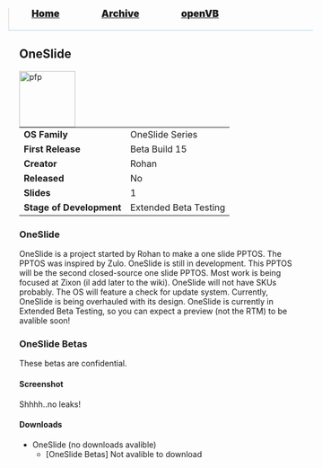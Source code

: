 <blockquote style="background: #0000;border-bottom: 1px solid #B2D2E1;height: 30px;margin: 0 -20px 20px;padding: 0px 20px 9px 40px;">
  <p style=""><a href="https://pptos-org.github.io/pptos/" style="font-size: 17px;font-weight: 900;font-style: normal;text-shadow: rgba(255,255,255,0.9) 0 1px 0;">Home</a>&nbsp;&nbsp;&nbsp;&nbsp;&nbsp;&nbsp;&nbsp;&nbsp;&nbsp;&nbsp;&nbsp;&nbsp;&nbsp;&nbsp;&nbsp;&nbsp;&nbsp;&nbsp;
    <a href="https://pptos-org.github.io/pptos/archive/" style="font-size: 17px;font-weight: 900;font-style: normal;text-shadow: rgba(255,255,255,0.9) 0 1px 0;">Archive</a>&nbsp;&nbsp;&nbsp;&nbsp;&nbsp;&nbsp;&nbsp;&nbsp;&nbsp;&nbsp;&nbsp;&nbsp;&nbsp;&nbsp;&nbsp;&nbsp;&nbsp;&nbsp;
    <a href="https://pptos-org.github.io/openvb/" style="font-size: 17px;font-weight: 900;font-style: normal;text-shadow: rgba(255,255,255,0.9) 0 1px 0;">openVB</a>
  </p>
</blockquote>

## OneSlide

<a>
  <img align="left" height="100" alt="pfp" src="https://user-images.githubusercontent.com/58103738/133878790-d3c69f07-faa9-4b13-9d98-f6efc98c316b.png" />
</a>

|                           |                               |
| ------------------------- | ----------------------------- |
| **OS Family**             |  OneSlide Series              |
| **First Release**         |  Beta Build 15                |
| **Creator**               |  Rohan                        |
| **Released**              |  No                           |
| **Slides**                |  1                            |
| **Stage of Development**  |  Extended Beta Testing        |

### OneSlide

OneSlide is a project started by Rohan to make a one slide PPTOS. The PPTOS was inspired by Zulo. OneSlide is still in
development. This PPTOS will be the second closed-source one slide PPTOS. Most work is being focused at Zixon (il add later
to the wiki). OneSlide will not have SKUs probably. The OS will feature a check for update system. Currently, OneSlide is being 
overhauled with its design. OneSlide is currently in Extended Beta Testing, so you can expect a preview (not the RTM) to be avalible soon!


### OneSlide Betas

These betas are confidential.


#### Screenshot

Shhhh..no leaks!


#### Downloads

- OneSlide (no downloads avalible)
    - [OneSlide Betas] Not avalible to download


<body style="background-image: url(https://raw.githubusercontent.com/hexa-one/pptos-wiki/gh-pages/assets/background/background.png);background-repeat: no-repeat;background-attachment: fixed;background-size: cover;">
